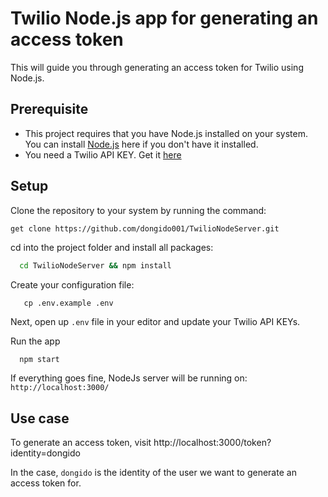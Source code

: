 # Twilio Node.js app for generating an access token
This will guide you through generating an access token for Twilio using Node.js.
## Prerequisite

- This project requires that you have Node.js installed on your system. You can install [Node.js](https://nodejs.org/) here if you don't have it installed.
- You need a Twilio API KEY. Get it [here](https://twilio.com/)

## Setup

Clone the repository to your system by running the command:

```sh
get clone https://github.com/dongido001/TwilioNodeServer.git
```

cd into the project folder and install all packages:

```sh
  cd TwilioNodeServer && npm install
```

Create your configuration file:

```
   cp .env.example .env
```

Next, open up `.env` file in your editor and update your Twilio API KEYs.

Run the app
```
  npm start
```

If everything goes fine, NodeJs server will be running on: `http://localhost:3000/`

## Use case

To generate an access token, visit http://localhost:3000/token?identity=dongido

In the case, `dongido` is the identity of the user we want to generate an access token for.
